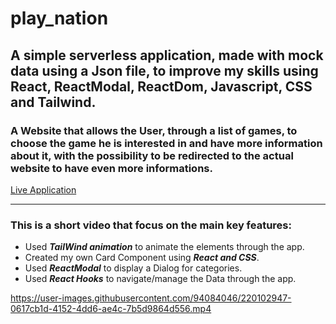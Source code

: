 # play_nation

## A simple serverless application, made with mock data using a Json file, to improve my skills using React, ReactModal, ReactDom, Javascript, CSS and Tailwind.

### A Website that allows the User, through a list of games, to choose the game he is interested in and have more information about it, with the possibility to be redirected to the actual website to have even more informations.

[Live Application](https://playnation.netlify.app/)

___

### This is a short video that focus on the main key features:

- Used **_TailWind animation_** to animate the elements through the app.
- Created my own Card Component using **_React and CSS_**.
- Used **_ReactModal_** to display a Dialog for categories.
- Used **_React Hooks_** to navigate/manage the Data through the app.


https://user-images.githubusercontent.com/94084046/220102947-0617cb1d-4152-4dd6-ae4c-7b5d9864d556.mp4








